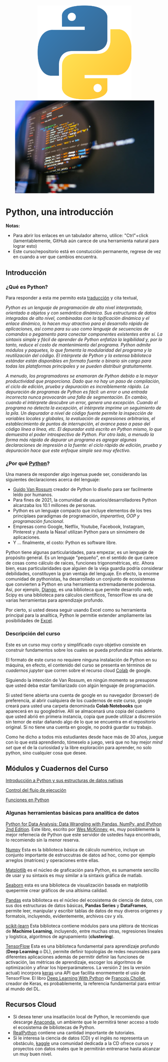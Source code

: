<p align="center">
  <img src="PICS/Python-logo.png" width="300" title="hover text">
  <img src="PICS/python-que-es.jpg" width="445" title="hover text">
</p>

<p align="center">
  <H1> Python, una introducción </H1>
</p>


**Notas:** 

* Para abrir los enlaces en un tabulador alterno, utilice: "Ctrl"+click (lamentablemente, GitHub aún carece de una herramienta natural para lograr esto)
* Este curso/repositorio está en constucción permanente, regrese de vez en cuando a ver que cambios encuentra.

## Introducción

### ¿Qué es Python?

Para responder a esta me permito esta [traducción](https://www.python.org/doc/essays/blurb/) y cita textual,

<i>Python es un lenguaje de programación de alto nivel interpretado, orientado a objetos y con semántica dinámica. Sus estructuras de datos integradas de alto nivel, combinadas con la tipificación dinámica y el enlace dinámico, lo hacen muy atractivo para el desarrollo rápido de aplicaciones, así como para su uso como lenguaje de secuencias de comandos o pegamento para conectar componentes existentes entre sí. La sintaxis simple y fácil de aprender de Python enfatiza la legibilidad y, por lo tanto, reduce el costo de mantenimiento del programa. Python admite módulos y paquetes, lo que fomenta la modularidad del programa y la reutilización del código. El intérprete de Python y la extensa biblioteca estándar están disponibles en formato fuente o binario sin cargo para todas las plataformas principales y se pueden distribuir gratuitamente.

A menudo, los programadores se enamoran de Python debido a la mayor productividad que proporciona. Dado que no hay un paso de compilación, el ciclo de edición, prueba y depuración es increíblemente rápido. La depuración de programas de Python es fácil: un error o una entrada incorrecta nunca provocarán una falla de segmentación. En cambio, cuando el intérprete descubre un error, genera una excepción. Cuando el programa no detecta la excepción, el intérprete imprime un seguimiento de la pila. Un depurador a nivel de código fuente permite la inspección de variables locales y globales, la evaluación de expresiones arbitrarias, el establecimiento de puntos de interrupción, el avance paso a paso del código línea a línea, etc. El depurador está escrito en Python mismo, lo que demuestra el poder introspectivo de Python. Por otro lado, a menudo la forma más rápida de depurar un programa es agregar algunas declaraciones de impresión a la fuente: el ciclo rápido de edición, prueba y depuración hace que este enfoque simple sea muy efectivo.</i>

### ¿Por qué [Python](https://www.python.org/)? 

Una manera de responder algo ingenua puede ser, considerando las siguientes declaraciones acerca del lenguaje:

* [Guido Van Rossum](https://en.wikipedia.org/wiki/Guido_van_Rossum) creador de Python lo diseño para ser facilmente leído por humanos.
* Para fines de 2021, la comunidad de usuarios/desarrolladores Python alcanzaba los 10.1 millones de personas.
* Python es un lenguaje compacto que incluye elementos de los tres principlaes paradigmas de programación, *imperartiva, OOP y programación funcional*.
* Empresas como Google, Netflix, Youtube, Facebook, Instagram, Pinterest y ¡hasta la Nasa! utilizan Python para un sinnúmero de aplicaciones.
* Y ... finalmente, el costo: Python es software libre.

Python tiene algunas particularidades, para empezar, es un lenguaje de propósito general. Es un lenguaje "pequeño", en el sentido de que carece de cosas como cálculo de raices, funciones trigonométricas, etc. Ahora bien, esas particularidades que alguien de la vieja guardia podría considerar debilidades, constituyen la gran ventaja del lenguaje. En efecto, la enorme comunidad de pythonistas, ha desarrollado un conjiunto de ecosistemas que convierten a Python en una herramienta extremadamente poderosa. Así, por ejemplo, [Django](https://www.djangoproject.com/), es una biblioteca que permite desarrollo web, Scipy es una biblioteca para cálculos científicos, TensorFlow es una de varias herramientas para aprendizaje profundo. 

Por cierto, si usted desea seguir usando Excel como su herramienta principal para la analítica, Python le permitie extender ampliamente las posibilidades de [Excel](https://www.youtube.com/watch?v=WcDaZ67TVRo). 

### Descripción del curso

Este es un curso muy corto y simplificado cuyo objetivo consiste en construir fundamentos sobre los cuales se pueda profundizar más adelante.

El formato de este curso no requiere ninguna instalación de Python en su máquina, en efecto, el contenido del curso se presenta en términos de *cuadernos jupyter* que corren sobre el recurso cloud [Colab](https://colab.research.google.com/) de google.

Siguiendo la intención de Van Rossum, en ningún momento se presupone que usted deba estar familiarizado con algún lenguaje de programación. 

Si usted tiene abierta una cuenta de google en su navegador (browser) de preferencia, al abrir cualquiera de los cuadernos de este curso, google creará para usted una carpeta denominada **Colab Notebooks** que aparecerá en su googledrive. Allí se almacenará una copia del cuaderno que usted abrió en primera instancia, copia que puede utilizar a discrersión sin temor de estar dañando algo de lo que se encuentra en el repositorio original. Si no tiene una cuenta en google, no podrá guardar su trabajo.

Como he dicho a todos mis estudiantes desde hace más de 30 años, juegue con lo que está aprendiendo, tómeselo a juego, verá que no hay mejor *mind set* que el de la curiosidad y la libre exploración para aprender, no solo python, sino cualquier cosa que desee.

## Módulos y Cuadernos del Curso

 [Introducción a Python y sus estructuras de datos nativas](Cuadernos_Jupyter/CL_I_ESTRUCTURAS_DE_DATOS_NATIVAS.ipynb)

[Control del flujo de ejecución](Cuadernos_Jupyter/ESTRUCTURAS_DE_CONTROL.ipynb)

[Funciones en Python](Cuadernos_Jupyter/FUNCIONES_I.ipynb)

### Algunas herramientas básicas para analítica de datos

[Python for Data Analysis: Data Wrangling with Pandas, NumPy, and IPython 2nd Edition](https://www.amazon.com/Python-Data-Analysis-Wrangling-IPython-ebook/dp/B075X4LT6K). Este libro, escrito por [Wes McKinney](https://en.wikipedia.org/wiki/Wes_McKinney), es, muy posiblemente la mejor refernecia de Python que este servidor de ustedes haya encontrado, lo recomiendo sin la menor reserva.

[Numpy]() Esta es la biblioteca básica de cálculo numérico, incluye un conjunto importante de estruccutras de datos ad hoc, como por ejemplo arreglos (matrices) y operaciones entre ellas.

[Matplotlib](https://matplotlib.org/) es el núcleo de graficación para Python, es sumamente sencillo de usar y su sintaxis es muy similar a la sintaxis gráfica de matlab.

[Seaborn](https://seaborn.pydata.org/) esta es una biblioteca de visualización basada en matplotlib quepermie crear gráficos de una altísima calidad.

[Pandas](Cuadernos_Jupyter/Introduccion_a_PANDAS.ipynb) esta biblioteca es el núcleo del ecosistema de ciencia de datos, con sus dos estructuras de datos básicas, **Pandas Series** y **DataFrames**, permite leer, manipular y escribir tablas de datos de muy diveros orígenes y formatois, incluyendo, evidentemente, archivos csv y xls.

[scikit-learn](https://scikit-learn.org/stable/) Esta biblioteca contiene módulos para una plétora de técnicas de **Machime Learning**, incluyendo, entre muchas otras, regresiones lineales y logística, algoritmos de agrupamiento (**clustering**).

[TensorFlow](https://www.tensorflow.org/) Esta es una biblioteca fundamental para aprendizaje profundo (**Deep Learning** o DL), permite definir topologías de redes neuronales para diferentes aplicaciones además de permitir definir las funciones de activación, las métricas de aprendizaje, escoger los algoritmos de optimización y afinar los hiperparámateros. La versión 2 (es la versión actual) incorpora [keras](https://keras.io/) una API que facilita enormemente el usio de TensorFlow. El libro [Deep Learning With Python](https://www.amazon.com/Deep-Learning-Python-Fran%C3%A7ois-Chollet-ebook/dp/B0977ZRV1J/ref=sr_1_1?crid=8UDWCXZEOT12&keywords=chollet&qid=1648140865&s=digital-text&sprefix=chollet%2Cdigital-text%2C198&sr=1-1) de [Francois Chollet](https://en.wikipedia.org/wiki/Fran%C3%A7ois_Chollet), creador de Keras, es probablemente, la referencia fundamental para entrar al mundo del DL.

## Recursos Cloud

* Si desea tener una insatlación local de Python, le recomiendo que descarge [Anaconda](https://www.anaconda.com/), un ambiente que le permitirá tener acceso a todo el ecosistema de bibliotecas de Python.
* [RealPython](https://realpython.com/) contiene una cantidad importante de tutoriales.
* Si le interesa la ciencia de datos (CD) y el inglés no representa un obstáculo, [kaggle](https://www.kaggle.com/) una comunidad dedicada a la CD ofrece cursos y proyectos con datos reales que le permitirán entrenarse hasta alcanzar un muy buen nivel. 



